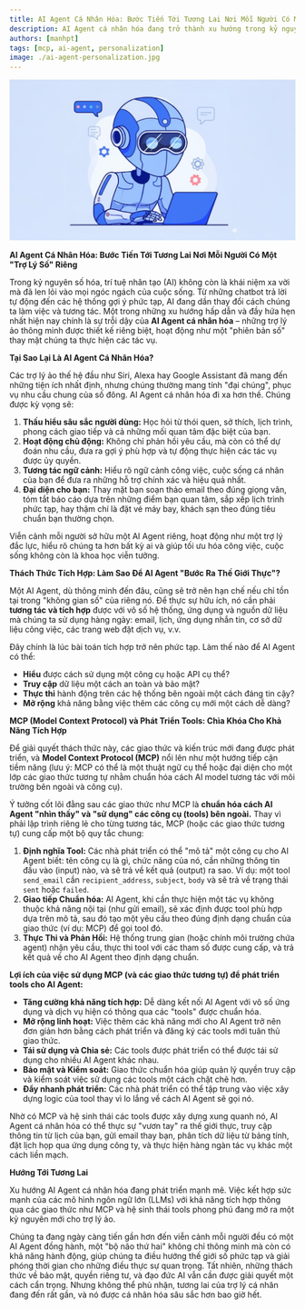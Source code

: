 ```yaml
---
title: AI Agent Cá Nhân Hóa: Bước Tiến Tới Tương Lai Nơi Mỗi Người Có Một "Trợ Lý Số" Riêng
description: AI Agent cá nhân hóa đang trở thành xu hướng trong kỷ nguyên số hóa. Bài viết khám phá tiềm năng và thách thức của AI Agent cá nhân hóa, cùng với vai trò của Model Context Protocol (MCP) trong việc tích hợp các công cụ.
authors: [manhpt]
tags: [mcp, ai-agent, personalization]
image: ./ai-agent-personalization.jpg
---
```


[![AI Agent Cá Nhân Hóa](./ai-agent-personalization.jpg)](./ai-agent-personalization.jpg)

**AI Agent Cá Nhân Hóa: Bước Tiến Tới Tương Lai Nơi Mỗi Người Có Một "Trợ Lý Số" Riêng**

Trong kỷ nguyên số hóa, trí tuệ nhân tạo (AI) không còn là khái niệm xa vời mà đã len lỏi vào mọi ngóc ngách của cuộc sống. Từ những chatbot trả lời tự động đến các hệ thống gợi ý phức tạp, AI đang dần thay đổi cách chúng ta làm việc và tương tác. Một trong những xu hướng hấp dẫn và đầy hứa hẹn nhất hiện nay chính là sự trỗi dậy của **AI Agent cá nhân hóa** – những trợ lý ảo thông minh được thiết kế riêng biệt, hoạt động như một "phiên bản số" thay mặt chúng ta thực hiện các tác vụ.

**Tại Sao Lại Là AI Agent Cá Nhân Hóa?**

Các trợ lý ảo thế hệ đầu như Siri, Alexa hay Google Assistant đã mang đến những tiện ích nhất định, nhưng chúng thường mang tính "đại chúng", phục vụ nhu cầu chung của số đông. AI Agent cá nhân hóa đi xa hơn thế. Chúng được kỳ vọng sẽ:

1.  **Thấu hiểu sâu sắc người dùng:** Học hỏi từ thói quen, sở thích, lịch trình, phong cách giao tiếp và cả những mối quan tâm đặc biệt của bạn.
2.  **Hoạt động chủ động:** Không chỉ phản hồi yêu cầu, mà còn có thể dự đoán nhu cầu, đưa ra gợi ý phù hợp và tự động thực hiện các tác vụ được ủy quyền.
3.  **Tương tác ngữ cảnh:** Hiểu rõ ngữ cảnh công việc, cuộc sống cá nhân của bạn để đưa ra những hỗ trợ chính xác và hiệu quả nhất.
4.  **Đại diện cho bạn:** Thay mặt bạn soạn thảo email theo đúng giọng văn, tóm tắt báo cáo dựa trên những điểm bạn quan tâm, sắp xếp lịch trình phức tạp, hay thậm chí là đặt vé máy bay, khách sạn theo đúng tiêu chuẩn bạn thường chọn.

Viễn cảnh mỗi người sở hữu một AI Agent riêng, hoạt động như một trợ lý đắc lực, hiểu rõ chúng ta hơn bất kỳ ai và giúp tối ưu hóa công việc, cuộc sống không còn là khoa học viễn tưởng.

**Thách Thức Tích Hợp: Làm Sao Để AI Agent "Bước Ra Thế Giới Thực"?**

Một AI Agent, dù thông minh đến đâu, cũng sẽ trở nên hạn chế nếu chỉ tồn tại trong "không gian số" của riêng nó. Để thực sự hữu ích, nó cần phải **tương tác và tích hợp** được với vô số hệ thống, ứng dụng và nguồn dữ liệu mà chúng ta sử dụng hàng ngày: email, lịch, ứng dụng nhắn tin, cơ sở dữ liệu công việc, các trang web đặt dịch vụ, v.v.

Đây chính là lúc bài toán tích hợp trở nên phức tạp. Làm thế nào để AI Agent có thể:

* **Hiểu** được cách sử dụng một công cụ hoặc API cụ thể?
* **Truy cập** dữ liệu một cách an toàn và bảo mật?
* **Thực thi** hành động trên các hệ thống bên ngoài một cách đáng tin cậy?
* **Mở rộng** khả năng bằng việc thêm các công cụ mới một cách dễ dàng?

**MCP (Model Context Protocol) và Phát Triển Tools: Chìa Khóa Cho Khả Năng Tích Hợp**

Để giải quyết thách thức này, các giao thức và kiến trúc mới đang được phát triển, và **Model Context Protocol (MCP)** nổi lên như một hướng tiếp cận tiềm năng (lưu ý: MCP có thể là một thuật ngữ cụ thể hoặc đại diện cho một lớp các giao thức tương tự nhằm chuẩn hóa cách AI model tương tác với môi trường bên ngoài và công cụ).

Ý tưởng cốt lõi đằng sau các giao thức như MCP là **chuẩn hóa cách AI Agent "nhìn thấy" và "sử dụng" các công cụ (tools) bên ngoài.** Thay vì phải lập trình riêng lẻ cho từng tương tác, MCP (hoặc các giao thức tương tự) cung cấp một bộ quy tắc chung:

1.  **Định nghĩa Tool:** Các nhà phát triển có thể "mô tả" một công cụ cho AI Agent biết: tên công cụ là gì, chức năng của nó, cần những thông tin đầu vào (input) nào, và sẽ trả về kết quả (output) ra sao. Ví dụ: một tool `send_email` cần `recipient_address`, `subject`, `body` và sẽ trả về trạng thái `sent` hoặc `failed`.
2.  **Giao tiếp Chuẩn hóa:** AI Agent, khi cần thực hiện một tác vụ không thuộc khả năng nội tại (như gửi email), sẽ xác định được tool phù hợp dựa trên mô tả, sau đó tạo một yêu cầu theo đúng định dạng chuẩn của giao thức (ví dụ: MCP) để gọi tool đó.
3.  **Thực Thi và Phản Hồi:** Hệ thống trung gian (hoặc chính môi trường chứa agent) nhận yêu cầu, thực thi tool với các tham số được cung cấp, và trả kết quả về cho AI Agent theo định dạng chuẩn.

**Lợi ích của việc sử dụng MCP (và các giao thức tương tự) để phát triển tools cho AI Agent:**

* **Tăng cường khả năng tích hợp:** Dễ dàng kết nối AI Agent với vô số ứng dụng và dịch vụ hiện có thông qua các "tools" được chuẩn hóa.
* **Mở rộng linh hoạt:** Việc thêm các khả năng mới cho AI Agent trở nên đơn giản hơn bằng cách phát triển và đăng ký các tools mới tuân thủ giao thức.
* **Tái sử dụng và Chia sẻ:** Các tools được phát triển có thể được tái sử dụng cho nhiều AI Agent khác nhau.
* **Bảo mật và Kiểm soát:** Giao thức chuẩn hóa giúp quản lý quyền truy cập và kiểm soát việc sử dụng các tools một cách chặt chẽ hơn.
* **Đẩy nhanh phát triển:** Các nhà phát triển có thể tập trung vào việc xây dựng logic của tool thay vì lo lắng về cách AI Agent sẽ gọi nó.

Nhờ có MCP và hệ sinh thái các tools được xây dựng xung quanh nó, AI Agent cá nhân hóa có thể thực sự "vươn tay" ra thế giới thực, truy cập thông tin từ lịch của bạn, gửi email thay bạn, phân tích dữ liệu từ bảng tính, đặt lịch họp qua ứng dụng công ty, và thực hiện hàng ngàn tác vụ khác một cách liền mạch.

**Hướng Tới Tương Lai**

Xu hướng AI Agent cá nhân hóa đang phát triển mạnh mẽ. Việc kết hợp sức mạnh của các mô hình ngôn ngữ lớn (LLMs) với khả năng tích hợp thông qua các giao thức như MCP và hệ sinh thái tools phong phú đang mở ra một kỷ nguyên mới cho trợ lý ảo.

Chúng ta đang ngày càng tiến gần hơn đến viễn cảnh mỗi người đều có một AI Agent đồng hành, một "bộ não thứ hai" không chỉ thông minh mà còn có khả năng hành động, giúp chúng ta điều hướng thế giới số phức tạp và giải phóng thời gian cho những điều thực sự quan trọng. Tất nhiên, những thách thức về bảo mật, quyền riêng tư, và đạo đức AI vẫn cần được giải quyết một cách cẩn trọng. Nhưng không thể phủ nhận, tương lai của trợ lý cá nhân đang đến rất gần, và nó được cá nhân hóa sâu sắc hơn bao giờ hết.
